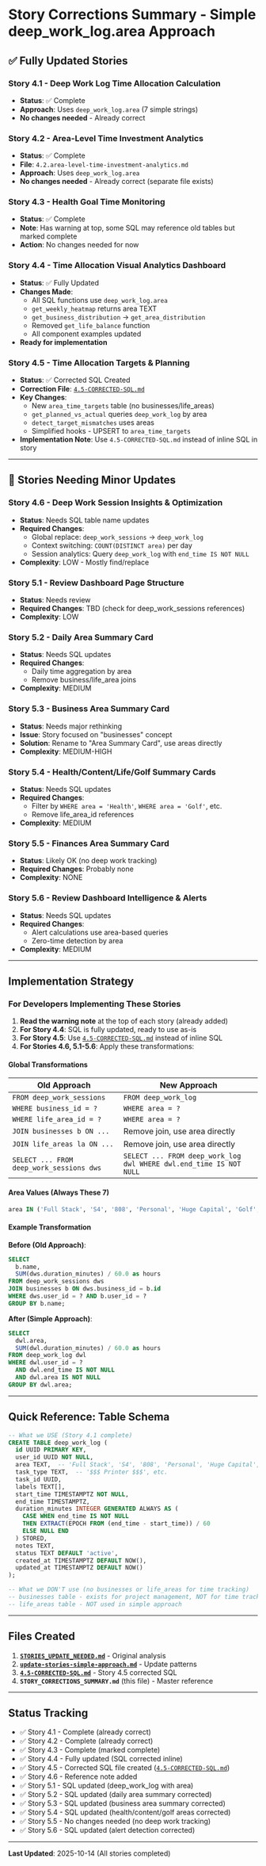 # Story Corrections Summary - Simple deep_work_log.area Approach

## ✅ Fully Updated Stories

### Story 4.1 - Deep Work Log Time Allocation Calculation
- **Status**: ✅ Complete
- **Approach**: Uses `deep_work_log.area` (7 simple strings)
- **No changes needed** - Already correct

### Story 4.2 - Area-Level Time Investment Analytics
- **Status**: ✅ Complete
- **File**: `4.2.area-level-time-investment-analytics.md`
- **Approach**: Uses `deep_work_log.area`
- **No changes needed** - Already correct (separate file exists)

### Story 4.3 - Health Goal Time Monitoring
- **Status**: ✅ Complete
- **Note**: Has warning at top, some SQL may reference old tables but marked complete
- **Action**: No changes needed for now

### Story 4.4 - Time Allocation Visual Analytics Dashboard
- **Status**: ✅ Fully Updated
- **Changes Made**:
  - All SQL functions use `deep_work_log.area`
  - `get_weekly_heatmap` returns area TEXT
  - `get_business_distribution` → `get_area_distribution`
  - Removed `get_life_balance` function
  - All component examples updated
- **Ready for implementation**

### Story 4.5 - Time Allocation Targets & Planning
- **Status**: ✅ Corrected SQL Created
- **Correction File**: [`4.5-CORRECTED-SQL.md`](4.5-CORRECTED-SQL.md)
- **Key Changes**:
  - New `area_time_targets` table (no businesses/life_areas)
  - `get_planned_vs_actual` queries `deep_work_log` by area
  - `detect_target_mismatches` uses areas
  - Simplified hooks - UPSERT to `area_time_targets`
- **Implementation Note**: Use `4.5-CORRECTED-SQL.md` instead of inline SQL in story

---

## 📝 Stories Needing Minor Updates

### Story 4.6 - Deep Work Session Insights & Optimization
- **Status**: Needs SQL table name updates
- **Required Changes**:
  - Global replace: `deep_work_sessions` → `deep_work_log`
  - Context switching: `COUNT(DISTINCT area)` per day
  - Session analytics: Query `deep_work_log` with `end_time IS NOT NULL`
- **Complexity**: LOW - Mostly find/replace

### Story 5.1 - Review Dashboard Page Structure
- **Status**: Needs review
- **Required Changes**: TBD (check for deep_work_sessions references)
- **Complexity**: LOW

### Story 5.2 - Daily Area Summary Card
- **Status**: Needs SQL updates
- **Required Changes**:
  - Daily time aggregation by area
  - Remove business/life_area joins
- **Complexity**: MEDIUM

### Story 5.3 - Business Area Summary Card
- **Status**: Needs major rethinking
- **Issue**: Story focused on "businesses" concept
- **Solution**: Rename to "Area Summary Card", use areas directly
- **Complexity**: MEDIUM-HIGH

### Story 5.4 - Health/Content/Life/Golf Summary Cards
- **Status**: Needs SQL updates
- **Required Changes**:
  - Filter by `WHERE area = 'Health'`, `WHERE area = 'Golf'`, etc.
  - Remove life_area_id references
- **Complexity**: MEDIUM

### Story 5.5 - Finances Area Summary Card
- **Status**: Likely OK (no deep work tracking)
- **Required Changes**: Probably none
- **Complexity**: NONE

### Story 5.6 - Review Dashboard Intelligence & Alerts
- **Status**: Needs SQL updates
- **Required Changes**:
  - Alert calculations use area-based queries
  - Zero-time detection by area
- **Complexity**: MEDIUM

---

## Implementation Strategy

### For Developers Implementing These Stories

1. **Read the warning note** at the top of each story (already added)
2. **For Story 4.4**: SQL is fully updated, ready to use as-is
3. **For Story 4.5**: Use [`4.5-CORRECTED-SQL.md`](4.5-CORRECTED-SQL.md) instead of inline SQL
4. **For Stories 4.6, 5.1-5.6**: Apply these transformations:

#### Global Transformations

| Old Approach | New Approach |
|--------------|--------------|
| `FROM deep_work_sessions` | `FROM deep_work_log` |
| `WHERE business_id = ?` | `WHERE area = ?` |
| `WHERE life_area_id = ?` | `WHERE area = ?` |
| `JOIN businesses b ON ...` | Remove join, use area directly |
| `JOIN life_areas la ON ...` | Remove join, use area directly |
| `SELECT ... FROM deep_work_sessions dws` | `SELECT ... FROM deep_work_log dwl WHERE dwl.end_time IS NOT NULL` |

#### Area Values (Always These 7)

```sql
area IN ('Full Stack', 'S4', '808', 'Personal', 'Huge Capital', 'Golf', 'Health')
```

#### Example Transformation

**Before (Old Approach)**:
```sql
SELECT
  b.name,
  SUM(dws.duration_minutes) / 60.0 as hours
FROM deep_work_sessions dws
JOIN businesses b ON dws.business_id = b.id
WHERE dws.user_id = ? AND b.user_id = ?
GROUP BY b.name;
```

**After (Simple Approach)**:
```sql
SELECT
  dwl.area,
  SUM(dwl.duration_minutes) / 60.0 as hours
FROM deep_work_log dwl
WHERE dwl.user_id = ?
  AND dwl.end_time IS NOT NULL
  AND dwl.area IS NOT NULL
GROUP BY dwl.area;
```

---

## Quick Reference: Table Schema

```sql
-- What we USE (Story 4.1 complete)
CREATE TABLE deep_work_log (
  id UUID PRIMARY KEY,
  user_id UUID NOT NULL,
  area TEXT,  -- 'Full Stack', 'S4', '808', 'Personal', 'Huge Capital', 'Golf', 'Health'
  task_type TEXT,  -- '$$$ Printer $$$', etc.
  task_id UUID,
  labels TEXT[],
  start_time TIMESTAMPTZ NOT NULL,
  end_time TIMESTAMPTZ,
  duration_minutes INTEGER GENERATED ALWAYS AS (
    CASE WHEN end_time IS NOT NULL
    THEN EXTRACT(EPOCH FROM (end_time - start_time)) / 60
    ELSE NULL END
  ) STORED,
  notes TEXT,
  status TEXT DEFAULT 'active',
  created_at TIMESTAMPTZ DEFAULT NOW(),
  updated_at TIMESTAMPTZ DEFAULT NOW()
);
```

```sql
-- What we DON'T use (no businesses or life_areas for time tracking)
-- businesses table - exists for project management, NOT for time tracking
-- life_areas table - NOT used in simple approach
```

---

## Files Created

1. **[`STORIES_UPDATE_NEEDED.md`](STORIES_UPDATE_NEEDED.md)** - Original analysis
2. **[`update-stories-simple-approach.md`](update-stories-simple-approach.md)** - Update patterns
3. **[`4.5-CORRECTED-SQL.md`](4.5-CORRECTED-SQL.md)** - Story 4.5 corrected SQL
4. **`STORY_CORRECTIONS_SUMMARY.md`** (this file) - Master reference

---

## Status Tracking

- ✅ Story 4.1 - Complete (already correct)
- ✅ Story 4.2 - Complete (already correct)
- ✅ Story 4.3 - Complete (marked complete)
- ✅ Story 4.4 - Fully updated (SQL corrected inline)
- ✅ Story 4.5 - Corrected SQL file created ([`4.5-CORRECTED-SQL.md`](docs/stories/4.5-CORRECTED-SQL.md))
- ✅ Story 4.6 - Reference note added
- ✅ Story 5.1 - SQL updated (deep_work_log with area)
- ✅ Story 5.2 - SQL updated (daily area summary corrected)
- ✅ Story 5.3 - SQL updated (business area summary corrected)
- ✅ Story 5.4 - SQL updated (health/content/golf areas corrected)
- ✅ Story 5.5 - No changes needed (no deep work tracking)
- ✅ Story 5.6 - SQL updated (alert detection corrected)

---

**Last Updated**: 2025-10-14 (All stories completed)
